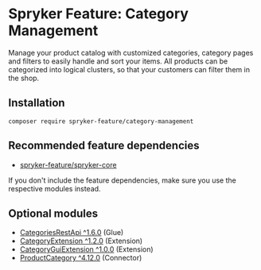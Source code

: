 # Spryker Feature: Category Management

Manage your product catalog with customized categories, category pages and filters to easily handle and sort your items. All products can be categorized into logical clusters, so that your customers can filter them in the shop.

## Installation

```
composer require spryker-feature/category-management
```

## Recommended feature dependencies
- [spryker-feature/spryker-core](https://github.com/spryker-feature/spryker-core)

If you don't include the feature dependencies, make sure you use the respective modules instead.

## Optional modules
- [CategoriesRestApi ^1.6.0](https://github.com/spryker/categories-rest-api) (Glue)
- [CategoryExtension ^1.2.0](https://github.com/spryker/category-extension) (Extension)
- [CategoryGuiExtension ^1.0.0](https://github.com/spryker/category-gui-extension) (Extension)
- [ProductCategory ^4.12.0](https://github.com/spryker/product-category) (Connector)
